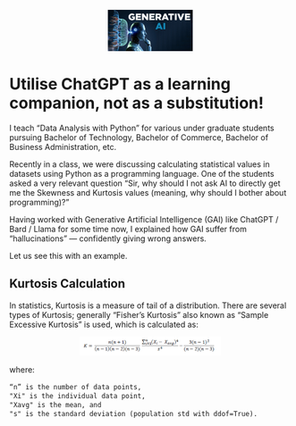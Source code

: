 <p align = "center">
  <img src = "images/gai.png" alt = "" width = "30%" height = "30%" />
</p>

# Utilise ChatGPT as a learning companion, not as a substitution!
I teach “Data Analysis with Python” for various under graduate students pursuing Bachelor of Technology, Bachelor of Commerce, Bachelor of Business Administration, etc.

Recently in a class, we were discussing calculating statistical values in datasets using Python as a programming language. One of the students asked a very relevant question “Sir, why should I not ask AI to directly get me the Skewness and Kurtosis values (meaning, why should I bother about programming)?”

Having worked with Generative Artificial Intelligence (GAI) like ChatGPT / Bard / Llama for some time now, I explained how GAI suffer from “hallucinations” — confidently giving wrong answers.

Let us see this with an example.

## Kurtosis Calculation
In statistics, Kurtosis is a measure of tail of a distribution. There are several types of Kurtosis; generally “Fisher’s Kurtosis” also known as “Sample Excessive Kurtosis” is used, which is calculated as:
<p align = "center">
  <img src = "images/kurt.png" alt = "" width = "50%" height = "50%" />
</p>
where:

```
“n” is the number of data points,
"Xi" is the individual data point,
"Xavg" is the mean, and
"s" is the standard deviation (population std with ddof=True).
```
